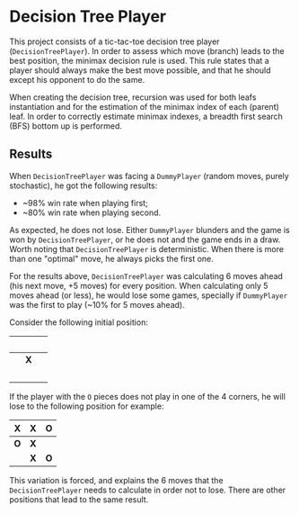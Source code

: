 # Decision Tree Player

This project consists of a tic-tac-toe decision tree player (`DecisionTreePlayer`). In order to assess which move (branch) leads to the best position, the minimax decision rule is used. This rule states that a player should always make the best move possible, and that he should except his opponent to do the same.

When creating the decision tree, recursion was used for both leafs instantiation and for the estimation of the minimax index of each (parent) leaf. In order to correctly estimate minimax indexes, a breadth first search (BFS) bottom up is performed.

## Results

When `DecisionTreePlayer` was facing a `DummyPlayer` (random moves, purely stochastic), he got the following results:

* ~98% win rate when playing first;
* ~80% win rate when playing second.

As expected, he does not lose. Either `DummyPlayer` blunders and the game is won by `DecisionTreePlayer`, or he does not and the game ends in a draw. Worth noting that `DecisionTreePlayer` is deterministic. When there is more than one "optimal" move, he always picks the first one.

For the results above, `DecisionTreePlayer` was calculating 6 moves ahead (his next move, +5 moves) for every position. When calculating only 5 moves ahead (or less), he would lose some games, specially if `DummyPlayer` was the first to play (~10% for 5 moves ahead).

Consider the following initial position:

&nbsp; | &nbsp; | &nbsp;
 :---: | :---:  | :---:
&nbsp; | **X**  | &nbsp;
&nbsp; | &nbsp; | &nbsp;

If the player with the `O` pieces does not play in one of the 4 corners, he will lose to the following position for example:

**X** | **X** | **O**
:---: | :---: | :---:
**O** | **X** |
&nbsp;| **X** | **O**

This variation is forced, and explains the 6 moves that the `DecisionTreePlayer` needs to calculate in order not to lose. There are other positions that lead to the same result.
